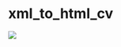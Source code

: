 # xml_to_html_cv

<img src="http://3.bp.blogspot.com/-lT-twpFi4BY/U5BTpUTohyI/AAAAAAAAAbI/SsUYecj_ioI/s1600/XML_Xslt.png">
